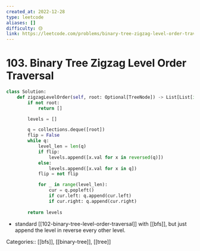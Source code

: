 ```yaml
---
created_at: 2022-12-28
type: leetcode
aliases: []
difficulty: 🟡
link: https://leetcode.com/problems/binary-tree-zigzag-level-order-traversal/
---
```


# 103. Binary Tree Zigzag Level Order Traversal

```python
class Solution:
    def zigzagLevelOrder(self, root: Optional[TreeNode]) -> List[List[int]]:
        if not root:
            return []

        levels = []

        q = collections.deque([root])
        flip = False
        while q:
            level_len = len(q)
            if flip:
                levels.append([x.val for x in reversed(q)])
            else:
                levels.append([x.val for x in q])
            flip = not flip

            for _ in range(level_len):
                cur = q.popleft()
                if cur.left: q.append(cur.left)
                if cur.right: q.append(cur.right)
            
        return levels
```

- standard [[102-binary-tree-level-order-traversal]] with [[bfs]], but just append the level in reverse every other level.

Categories:: [[bfs]], [[binary-tree]], [[tree]]
